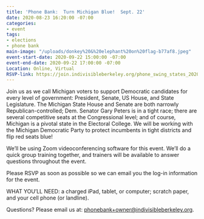 ```yaml
---
title: 'Phone Bank:  Turn Michigan Blue!  Sept. 22'
date: 2020-08-23 16:20:00 -07:00
categories:
- event
tags:
- elections
- phone bank
main-image: "/uploads/donkey%20&%20elephant%20on%20flag-b77af8.jpeg"
event-start-date: 2020-09-22 15:00:00 -07:00
event-end-date: 2020-09-22 17:00:00 -07:00
Location: Online, Virtual
RSVP-link: https://join.indivisibleberkeley.org/phone_swing_states_2020_09_22
---
```


Join us as we call Michigan voters to support Democratic candidates for every level of government: President, Senate, US House, and State Legislature. The Michigan State House and Senate are both narrowly Republican-controlled; Dem. Senator Gary Peters is in a tight race; there are several competitive seats at the Congressional level; and of course, Michigan is a pivotal state in the Electoral College. We will be working with the Michigan Democratic Party to protect incumbents in tight districts and flip red seats blue!

We’ll be using Zoom videoconferencing software for this event. We’ll do a quick group training together, and trainers will be available to answer questions throughout the event.

Please RSVP as soon as possible so we can email you the log-in information for the event.

WHAT YOU’LL NEED: a charged iPad, tablet, or computer; scratch paper, and your cell phone (or landline).

Questions? Please email us at: phonebank+owner@indivisibleberkeley.org.
